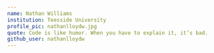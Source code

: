 ```yaml
---
name: Nathan Williams
institution: Teesside University
profile_pic: nathanlloydw.jpg
quote: Code is like humor. When you have to explain it, it’s bad.
github_user: nathanlloydw
---
```

